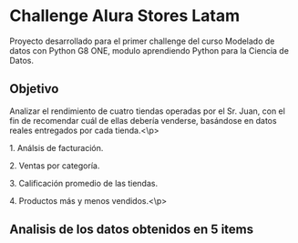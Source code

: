 <h1>Challenge Alura Stores Latam</h1>
<p>Proyecto desarrollado para el primer challenge del curso Modelado de datos con Python G8 ONE, modulo aprendiendo Python para la Ciencia de Datos.</p>
<h2>Objetivo</h2>
<p>Analizar el rendimiento de cuatro tiendas operadas por el Sr. Juan, con el fin de recomendar cuál de ellas debería venderse, basándose en datos reales entregados por cada tienda.<\p>
  <p>       1. Análsis de facturación.</p>
  <p>       2. Ventas por categoría.</p>
  <p>       3. Calificación promedio de las tiendas.</p>
  <p>       4. Productos más y menos vendidos.<\p>

<h2> Analisis de los datos obtenidos en 5 items</h2>
<p></p>

